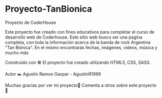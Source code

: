 # Proyecto-TanBionica
Proyecto de CoderHouse 

Este proyecto fue creado con fines educativos para completar el curso de desarrollo web de Coderhouse. 
Este sitio web busco ser una pagina completa, con toda la información acerca de la banda de rock Argentina "Tan Biónica".
En el mismo encontrarás fechas, imágenes, videos, música y mucho más

Construido con 🛠️
El proyecto fue creado utilizando HTML5, CSS, SASS. 

Autor ✒️
Agustin Ramos Gaspar - AgustinR1999

Muchas gracias por ver mi proyecto🎁
Comenta a otros sobre este proyecto📢
